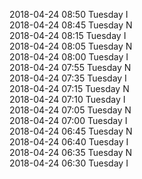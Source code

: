 2018-04-24 08:50 Tuesday  I  
2018-04-24 08:45 Tuesday  N  
2018-04-24 08:15 Tuesday  I  
2018-04-24 08:05 Tuesday  N  
2018-04-24 08:00 Tuesday  I  
2018-04-24 07:55 Tuesday  N  
2018-04-24 07:35 Tuesday  I  
2018-04-24 07:15 Tuesday  N  
2018-04-24 07:10 Tuesday  I  
2018-04-24 07:05 Tuesday  N  
2018-04-24 07:00 Tuesday  I  
2018-04-24 06:45 Tuesday  N  
2018-04-24 06:40 Tuesday  I  
2018-04-24 06:35 Tuesday  N  
2018-04-24 06:30 Tuesday  I  
